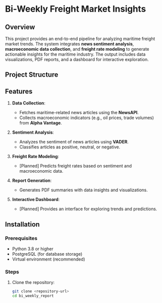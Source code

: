 # Bi-Weekly Freight Market Insights

## Overview

This project provides an end-to-end pipeline for analyzing maritime freight market trends. The system integrates **news sentiment analysis**, **macroeconomic data collection**, and **freight rate modeling** to generate actionable insights for the maritime industry. The output includes data visualizations, PDF reports, and a dashboard for interactive exploration.

## Project Structure




## Features

1. **Data Collection**:
   - Fetches maritime-related news articles using the **NewsAPI**.
   - Collects macroeconomic indicators (e.g., oil prices, trade volumes) from **Alpha Vantage**.

2. **Sentiment Analysis**:
   - Analyzes the sentiment of news articles using **VADER**.
   - Classifies articles as positive, neutral, or negative.

3. **Freight Rate Modeling**:
   - [Planned] Predicts freight rates based on sentiment and macroeconomic data.

4. **Report Generation**:
   - Generates PDF summaries with data insights and visualizations.

5. **Interactive Dashboard**:
   - [Planned] Provides an interface for exploring trends and predictions.

## Installation

### Prerequisites

- Python 3.8 or higher
- PostgreSQL (for database storage)
- Virtual environment (recommended)

### Steps

1. Clone the repository:
   ```bash
   git clone <repository-url>
   cd bi_weekly_report

